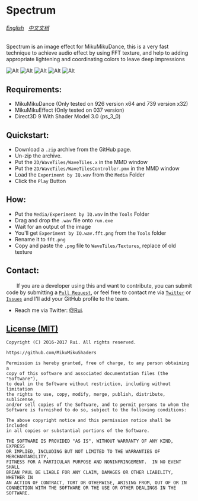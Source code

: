 Spectrum
========
###### [English](https://github.com/MikuMikuShaders/Spectrum/blob/master/README.md) &nbsp; [中文文档](https://github.com/MikuMikuShaders/Spectrum/blob/master/README_chs.md)
Spectrum is an image effect for MikuMikuDance, this is a very fast technique to achieve audio effect by using FFT texture, and help to adding appropriate lightening and coordinating colors to leave deep impressions

![Alt](https://raw.githubusercontent.com/MikuMikuShaders/Spectrum/master/Screenshots/preview1.jpg)
![Alt](https://raw.githubusercontent.com/MikuMikuShaders/Spectrum/master/Screenshots/preview2.jpg)
![Alt](https://raw.githubusercontent.com/MikuMikuShaders/Spectrum/master/Screenshots/preview3.jpg)
![Alt](https://raw.githubusercontent.com/MikuMikuShaders/Spectrum/master/Screenshots/preview4.jpg)
![Alt](https://raw.githubusercontent.com/MikuMikuShaders/Spectrum/master/Screenshots/preview5.jpg)

Requirements:
-----------
* MikuMikuDance (Only tested on 926 version x64 and 739 version x32)
* MikuMikuEffect (Only tested on 037 version)
* Direct3D 9 With Shader Model 3.0 (ps_3_0)

Quickstart:
-----------
* Download a `.zip` archive from the GitHub page.
* Un-zip the archive.
* Put the `2D/WaveTiles/WaveTiles.x` in the MMD window
* Put the `2D/WaveTiles/WaveTilesController.pmx` in the MMD window
* Load the `Experiment by IQ.wav` from the `Media` Folder
* Click the `Play` Button

How:
-----------
* Put the `Media/Experiment by IQ.wav` in the `Tools` Folder
* Drag and drop the `.wav` file onto `run.exe`
* Wait for an output of the image
* You'll get `Experiment by IQ.wav.fft.png` from the `Tools` folder
* Rename it to `fft.png`
* Copy and paste the `.png` file to `WaveTiles/Textures`, replace of old texture

Contact:
------------
　　If you are a developer using this and want to contribute, you can submit code by submitting a [`Pull Request`](https://github.com/MikuMikuShaders/Spectrum/compare), or feel free to contact me via [`Twitter`](https://twitter.com/Rui_cg) or [`Issues`](https://github.com/MikuMikuShaders/Spectrum/issues/new/choose) and I'll add your GitHub profile to the team.

* Reach me via Twitter: [@Rui](https://twitter.com/Rui_cg).

[License (MIT)](https://raw.githubusercontent.com/MikuMikuShaders/Spectrum/master/LICENSE.txt)
-------------------------------------------------------------------------------
	Copyright (C) 2016-2017 Rui. All rights reserved.

	https://github.com/MikuMikuShaders

	Permission is hereby granted, free of charge, to any person obtaining a
	copy of this software and associated documentation files (the "Software"),
	to deal in the Software without restriction, including without limitation
	the rights to use, copy, modify, merge, publish, distribute, sublicense,
	and/or sell copies of the Software, and to permit persons to whom the
	Software is furnished to do so, subject to the following conditions:

	The above copyright notice and this permission notice shall be included
	in all copies or substantial portions of the Software.

	THE SOFTWARE IS PROVIDED "AS IS", WITHOUT WARRANTY OF ANY KIND, EXPRESS
	OR IMPLIED, INCLUDING BUT NOT LIMITED TO THE WARRANTIES OF MERCHANTABILITY,
	FITNESS FOR A PARTICULAR PURPOSE AND NONINFRINGEMENT.  IN NO EVENT SHALL
	BRIAN PAUL BE LIABLE FOR ANY CLAIM, DAMAGES OR OTHER LIABILITY, WHETHER IN
	AN ACTION OF CONTRACT, TORT OR OTHERWISE, ARISING FROM, OUT OF OR IN
	CONNECTION WITH THE SOFTWARE OR THE USE OR OTHER DEALINGS IN THE SOFTWARE.
